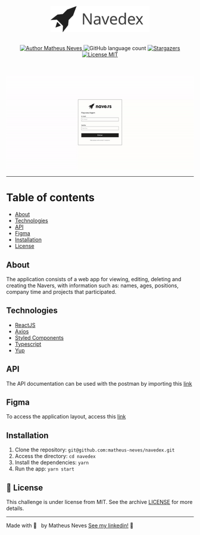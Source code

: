 
<div align="center">
  <img alt="Navedex" src="./.github/logo-navedex.svg" height="70" />
</div>
<br>

<p align="center">
  <a href="https://github.com/matheus-neves">
    <img alt="Author Matheus Neves" src="https://img.shields.io/badge/author-Matheus%20Neves-%23ffb84d?color=212121&style=for-the-badge">
  </a>
  <img alt="GitHub language count" src="https://img.shields.io/github/languages/count/matheus-neves/navedex?color=212121&style=for-the-badge&labelColor=3d3d3d">
  <a href="https://github.com/matheus-neves/navedex/stargazers">
    <img alt="Stargazers" src="https://img.shields.io/github/stars/matheus-neves/navedex?color=212121&style=for-the-badge&labelColor=3d3d3d">
  </a>
  <a href="https://github.com/matheus-neves/navedex/LICENSE.md">
    <img alt="License MIT" src="https://img.shields.io/badge/license-MIT-%2304D361?color=212121&style=for-the-badge&labelColor=3d3d3d">
  </a>
</p>

<br/>
<p align="center"><img src=".github/demo.gif"/></p>

---

# Table of contents
* [About](#About)
* [Technologies](#Technologies)
* [API](#API)
* [Figma](#figma)
* [Installation](#Installation)
* [License](#memo-License)

## About

The application consists of a web app for viewing, editing, deleting and creating the Navers, with information such as: names, ages, positions, company time and projects that participated.

## Technologies

- [ReactJS](https://reactjs.org/)
- [Axios](https://github.com/axios/axios)
- [Styled Components](https://styled-components.com/)
- [Typescript](https://www.typescriptlang.org/)
- [Yup](https://github.com/jquense/yup)

## API

The API documentation can be used with the postman by importing this [link](https://www.getpostman.com/collections/e6afe4028c2a1e56e577)

## Figma

To access the application layout, access this [link](https://www.figma.com/file/II8UDFm2uJFZaD0FOPcinP/Teste-Fornt-End)


## Installation

1. Clone the repository: `git@github.com:matheus-neves/navedex.git`
2. Access the directory: `cd navedex`
3. Install the dependencies: `yarn`
4. Run the app: `yarn start`

## :memo: License

This challenge is under license from MIT. See the archive [LICENSE](https://github.com/matheus-neves/navedex/blob/master/LICENSE.md) for more details.

---

Made with 💜 &nbsp; by Matheus Neves [See my linkedin!](https://www.linkedin.com/in/matheus-neves-front-end/) :wave:
